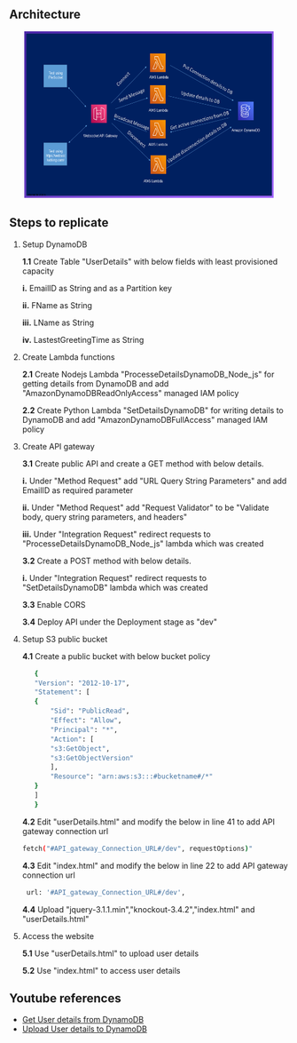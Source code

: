 
## Architecture
<p align="center">
  <img src="Slide.png" width="450" height="300" title="Architecture"> 
</p>

## Steps to replicate
  
  1. Setup DynamoDB
  
     **1.1** Create Table "UserDetails" with below fields with least provisioned capacity
     
	    **i.** EmailID as String and as a Partition key
		
	    **ii.** FName as String
		
	    **iii.** LName as String
		
	    **iv.** LastestGreetingTime as String
		
		
  2. Create Lambda functions
  
      **2.1** Create Nodejs Lambda "ProcesseDetailsDynamoDB_Node_js" for getting details from DynamoDB and add "AmazonDynamoDBReadOnlyAccess" managed IAM policy 
      
      **2.2** Create Python Lambda "SetDetailsDynamoDB" for writing details to DynamoDB and add "AmazonDynamoDBFullAccess" managed IAM policy

  3. Create API gateway
  
       **3.1** Create public API and create a GET method with below details.
       
		**i.** Under "Method Request" add "URL Query String Parameters" and add EmailID as required parameter
		
		**ii.** Under "Method Request" add "Request Validator" to be "Validate body, query string parameters, and headers"
		
		**iii.** Under "Integration Request" redirect requests to "ProcesseDetailsDynamoDB_Node_js" lambda which was created		
		
       **3.2** Create a POST method with below details.
       
		**i.** Under "Integration Request" redirect requests to "SetDetailsDynamoDB" lambda which was created
		
       **3.3** Enable CORS 
       
       **3.4** Deploy API under the Deployment stage as "dev"
		
  4. Setup S3 public bucket

       **4.1** Create a public bucket with below bucket policy
	 ```bash
		{
	    "Version": "2012-10-17",
	    "Statement": [
		{
		    "Sid": "PublicRead",
		    "Effect": "Allow",
		    "Principal": "*",
		    "Action": [
			"s3:GetObject",
			"s3:GetObjectVersion"
		    ],
		    "Resource": "arn:aws:s3:::#bucketname#/*"
		}
	    ]
		}
	  ```
	
       **4.2**  Edit "userDetails.html" and modify the below in line 41 to add API gateway connection url   
        ```bash
		fetch("#API_gateway_Connection_URL#/dev", requestOptions)"
		```
	
       **4.3**  Edit "index.html" and modify the below in line 22 to add API gateway connection url  
	   ```bash
		url: '#API_gateway_Connection_URL#/dev',
		```
	
       **4.4**  Upload "jquery-3.1.1.min","knockout-3.4.2","index.html" and "userDetails.html"
   
  5. Access the website

      **5.1**  Use "userDetails.html" to upload user details
      
      **5.2**  Use "index.html" to access user details

## Youtube references

<!-- YOUTUBE:START -->
- [Get User details from DynamoDB](https://www.youtube.com/watch?v=PzNQXYWQQ7c)
- [Upload User details to DynamoDB](https://www.youtube.com/watch?v=n5XFPLo4Bbw&t=2692s)
<!-- YOUTUBE:END -->


<!-- 1. item1
1. item2
    1. subitem1
    2. subitem2 -->

